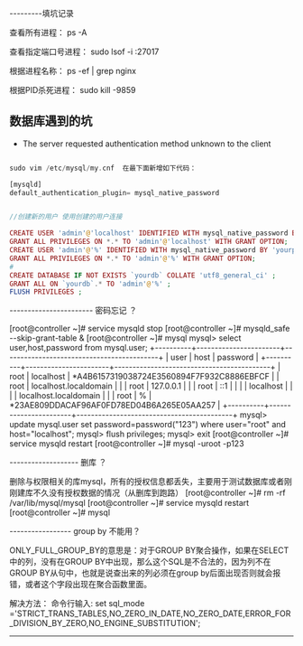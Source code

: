 ---------填坑记录

查看所有进程：  ps -A

查看指定端口号进程： sudo lsof -i :27017

根据进程名称：  ps -ef | grep nginx

根据PID杀死进程：   sudo kill -9859



## 数据库遇到的坑

* The server requested authentication method unknown to the client

```php

sudo vim /etc/mysql/my.cnf  在最下面新增如下代码：

[mysqld]
default_authentication_plugin= mysql_native_password


//创建新的用户 使用创建的用户连接 

CREATE USER 'admin'@'localhost' IDENTIFIED WITH mysql_native_password BY 'yourpassword';
GRANT ALL PRIVILEGES ON *.* TO 'admin'@'localhost' WITH GRANT OPTION;
CREATE USER 'admin'@'%' IDENTIFIED WITH mysql_native_password BY 'yourpass';
GRANT ALL PRIVILEGES ON *.* TO 'admin'@'%' WITH GRANT OPTION;
#
CREATE DATABASE IF NOT EXISTS `yourdb` COLLATE 'utf8_general_ci' ;
GRANT ALL ON `yourdb`.* TO 'admin'@'%' ;
FLUSH PRIVILEGES ;

```

-----------------------    密码忘记 ？

[root@controller ~]# service mysqld stop
[root@controller ~]# mysqld_safe --skip-grant-table &
[root@controller ~]# mysql
mysql> select user,host,password from mysql.user;
+----------+-----------------------+-------------------------------------------+
| user     | host                  | password                                  |
+----------+-----------------------+-------------------------------------------+
| root     | localhost             | *A4B6157319038724E3560894F7F932C8886EBFCF |
| root     | localhost.localdomain |                                           |
| root     | 127.0.0.1             |                                           |
| root     | ::1                   |                                           |
|          | localhost             |                                           |
|          | localhost.localdomain |                                           |
| root     | %                     | *23AE809DDACAF96AF0FD78ED04B6A265E05AA257 |
+----------+-----------------------+-------------------------------------------+
mysql> update mysql.user set password=password("123") where user="root" and host="localhost";
mysql> flush privileges;
mysql> exit
[root@controller ~]# service mysqld restart
[root@controller ~]# mysql -uroot -p123




-------------------    删库 ？


删除与权限相关的库mysql，所有的授权信息都丢失，主要用于测试数据库或者刚刚建库不久没有授权数据的情况（从删库到跑路）
[root@controller ~]# rm -rf /var/lib/mysql/mysql
[root@controller ~]# service mysqld restart
[root@controller ~]# mysql




-----------------  group by  不能用？ 


ONLY_FULL_GROUP_BY的意思是：对于GROUP BY聚合操作，如果在SELECT中的列，没有在GROUP BY中出现，那么这个SQL是不合法的，因为列不在GROUP BY从句中，也就是说查出来的列必须在group by后面出现否则就会报错，或者这个字段出现在聚合函数里面。

解决方法： 
命令行输入: 
set sql_mode ='STRICT_TRANS_TABLES,NO_ZERO_IN_DATE,NO_ZERO_DATE,ERROR_FOR_DIVISION_BY_ZERO,NO_ENGINE_SUBSTITUTION'; 


-------------------














